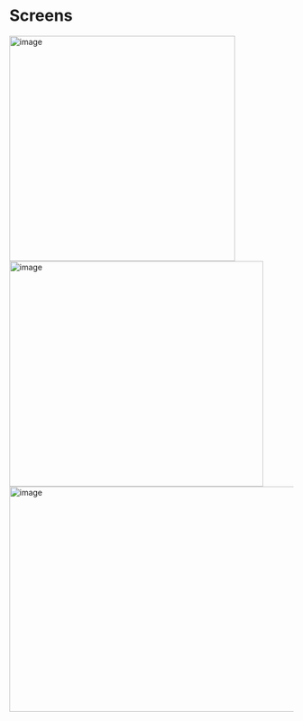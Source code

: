 <h1>Screens </h1>
<img width="400" height="400" alt="image" src="https://github.com/user-attachments/assets/e0fd8a09-074e-4630-906a-ac429aa03278">
<img width="450" height="400" alt="image" src="https://github.com/user-attachments/assets/e0bccfe9-7989-4698-bae1-0c03e42ee1d4">
<img width="800" height="400" alt="image" src="https://github.com/user-attachments/assets/4d11693d-ea3a-40f7-ba22-dfaa0af88d22">

